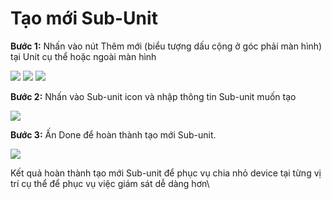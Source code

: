 # Tạo mới Sub-Unit

**Bước 1:** Nhấn vào nút Thêm mới (biểu tượng dấu cộng ở góc phải màn hình) tại Unit cụ thể hoặc ngoài màn hình

![](<../../.gitbook/assets/image (66).png>)    ![](<../../.gitbook/assets/image (6).png>)   ![](<../../.gitbook/assets/image (73).png>)

**Bước 2:** Nhấn vào Sub-unit icon và nhập thông tin Sub-unit muốn tạo

![](<../../.gitbook/assets/image (19).png>)

**Bước 3:** Ấn Done để hoàn thành tạo mới Sub-unit.&#x20;

![](<../../.gitbook/assets/image (55).png>)

Kết quả hoàn thành tạo mới Sub-unit để phục vụ chia nhỏ device tại từng vị trí cụ thể để phục vụ việc giám sát dễ dàng hơn\


<figure><img src="../../.gitbook/assets/image (56).png" alt=""><figcaption></figcaption></figure>
